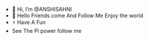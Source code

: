 - 👋 Hi, I’m @ANSHISAHNI
- 👀 Hello Friends come And Follow Me Enjoy the world
- ⚡ Have A Fun
-  See The Pi power follow me
<!---
ANSHISAHNI/ANSHISAHNI is a ✨ special ✨ repository because its `README.md` (this file) appears on your GitHub profile.
You can click the Preview link to take a look at your changes.
--->
